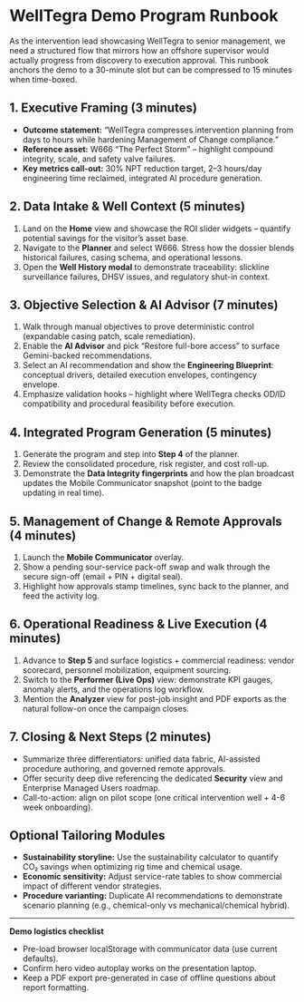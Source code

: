 # WellTegra Demo Program Runbook

As the intervention lead showcasing WellTegra to senior management, we need a structured flow that mirrors how an offshore supervisor would actually progress from discovery to execution approval. This runbook anchors the demo to a 30-minute slot but can be compressed to 15 minutes when time-boxed.

## 1. Executive Framing (3 minutes)
- **Outcome statement:** “WellTegra compresses intervention planning from days to hours while hardening Management of Change compliance.”
- **Reference asset:** W666 “The Perfect Storm” – highlight compound integrity, scale, and safety valve failures.
- **Key metrics call-out:** 30% NPT reduction target, 2–3 hours/day engineering time reclaimed, integrated AI procedure generation.

## 2. Data Intake & Well Context (5 minutes)
1. Land on the **Home** view and showcase the ROI slider widgets – quantify potential savings for the visitor’s asset base.
2. Navigate to the **Planner** and select W666. Stress how the dossier blends historical failures, casing schema, and operational lessons.
3. Open the **Well History modal** to demonstrate traceability: slickline surveillance failures, DHSV issues, and regulatory shut-in context.

## 3. Objective Selection & AI Advisor (7 minutes)
1. Walk through manual objectives to prove deterministic control (expandable casing patch, scale remediation).
2. Enable the **AI Advisor** and pick “Restore full-bore access” to surface Gemini-backed recommendations.
3. Select an AI recommendation and show the **Engineering Blueprint**: conceptual drivers, detailed execution envelopes, contingency envelope.
4. Emphasize validation hooks – highlight where WellTegra checks OD/ID compatibility and procedural feasibility before execution.

## 4. Integrated Program Generation (5 minutes)
1. Generate the program and step into **Step 4** of the planner.
2. Review the consolidated procedure, risk register, and cost roll-up.
3. Demonstrate the **Data Integrity fingerprints** and how the plan broadcast updates the Mobile Communicator snapshot (point to the badge updating in real time).

## 5. Management of Change & Remote Approvals (4 minutes)
1. Launch the **Mobile Communicator** overlay.
2. Show a pending sour-service pack-off swap and walk through the secure sign-off (email + PIN + digital seal).
3. Highlight how approvals stamp timelines, sync back to the planner, and feed the activity log.

## 6. Operational Readiness & Live Execution (4 minutes)
1. Advance to **Step 5** and surface logistics + commercial readiness: vendor scorecard, personnel mobilization, equipment sourcing.
2. Switch to the **Performer (Live Ops)** view: demonstrate KPI gauges, anomaly alerts, and the operations log workflow.
3. Mention the **Analyzer** view for post-job insight and PDF exports as the natural follow-on once the campaign closes.

## 7. Closing & Next Steps (2 minutes)
- Summarize three differentiators: unified data fabric, AI-assisted procedure authoring, and governed remote approvals.
- Offer security deep dive referencing the dedicated **Security** view and Enterprise Managed Users roadmap.
- Call-to-action: align on pilot scope (one critical intervention well + 4-6 week onboarding).

## Optional Tailoring Modules
- **Sustainability storyline:** Use the sustainability calculator to quantify CO₂ savings when optimizing rig time and chemical usage.
- **Economic sensitivity:** Adjust service-rate tables to show commercial impact of different vendor strategies.
- **Procedure varianting:** Duplicate AI recommendations to demonstrate scenario planning (e.g., chemical-only vs mechanical/chemical hybrid).

---
**Demo logistics checklist**
- Pre-load browser localStorage with communicator data (use current defaults).
- Confirm hero video autoplay works on the presentation laptop.
- Keep a PDF export pre-generated in case of offline questions about report formatting.
